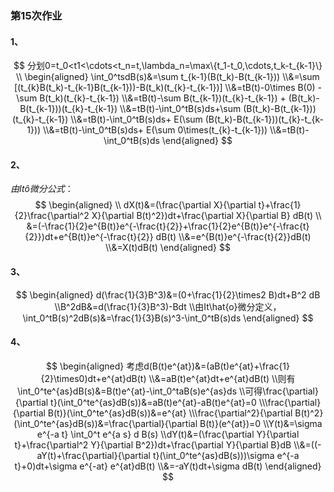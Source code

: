 ### 第15次作业

#### 1、
$$
分划0=t_0<t1<\cdots<t_n=t,\lambda_n=\max\{t_1-t_0,\cdots,t_k-t_{k-1}\}
\\
\begin{aligned}
    \int_0^tsdB(s)&=\sum t_{k-1}(B(t_k)-B(t_{k-1}))
    \\&=\sum [(t_{k}B(t_k)-t_{k-1}B(t_{k-1}))-B(t_k)(t_{k}-t_{k-1})]
    \\&=tB(t)-0\times B(0) -\sum B(t_k)(t_{k}-t_{k-1})
    \\&=tB(t)-\sum B(t_{k-1})(t_{k}-t_{k-1}) + (B(t_k)-B(t_{k-1}))(t_{k}-t_{k-1})
    \\&=tB(t)-\int_0^tB(s)ds+\sum (B(t_k)-B(t_{k-1}))(t_{k}-t_{k-1})
    \\&=tB(t)-\int_0^tB(s)ds+ E(\sum (B(t_k)-B(t_{k-1}))(t_{k}-t_{k-1}))
    \\&=tB(t)-\int_0^tB(s)ds+ E(\sum 0\times(t_{k}-t_{k-1}))
    \\&=tB(t)-\int_0^tB(s)ds
\end{aligned}
$$

#### 2、

$由It\hat{o}微分公式：$
$$
\begin{aligned}
    \\ dX(t)&=(\frac{\partial X}{\partial t}+\frac{1}{2}\frac{\partial^2 X}{\partial B(t)^2})dt+\frac{\partial X}{\partial B} dB(t)
    \\ &=(-\frac{1}{2}e^{B(t)}e^{-\frac{t}{2}}+\frac{1}{2}e^{B(t)}e^{-\frac{t}{2}})dt+e^{B(t)}e^{-\frac{t}{2}} dB(t)
    \\&=e^{B(t)}e^{-\frac{t}{2}}dB(t)
    \\&=X(t)dB(t)
\end{aligned}
$$

#### 3、
$$
\begin{aligned}
    d(\frac{1}{3}B^3)&=(0+\frac{1}{2}\times2 B)dt+B^2 dB
    \\B^2dB&=d(\frac{1}{3}B^3)-Bdt
    \\由It\hat{o}微分定义，\int_0^tB(s)^2dB(s)&=\frac{1}{3}B(s)^3-\int_0^tB(s)ds
\end{aligned}
$$

#### 4、
$$
\begin{aligned}
    考虑d(B(t)e^{at})&=(aB(t)e^{at}+\frac{1}{2}\times0)dt+e^{at}dB(t)
    \\&=aB(t)e^{at}dt+e^{at}dB(t)
    \\则有\int_0^te^{as}dB(s)&=B(t)e^{at}-\int_0^taB(s)e^{as}ds
    \\可得\frac{\partial}{\partial t}(\int_0^te^{as}dB(s))&=aB(t)e^{at}-aB(t)e^{at}=0
    \\\frac{\partial}{\partial B(t)}(\int_0^te^{as}dB(s))&=e^{at}
    \\\frac{\partial^2}{\partial B(t)^2}(\int_0^te^{as}dB(s))&=\frac{\partial}{\partial B(t)}(e^{at})=0
    \\Y(t)&=\sigma e^{-a t} \int_0^t e^{a s} d B(s)
    \\dY(t)&=(\frac{\partial Y}{\partial t}+\frac{\partial^2 Y}{\partial B^2})dt+\frac{\partial Y}{\partial B}dB
    \\&=((-aY(t)+\frac{\partial}{\partial t}(\int_0^te^{as}dB(s)))\sigma e^{-a t}+0)dt+\sigma e^{-at} e^{at}dB(t)
    \\&=-aY(t)dt+\sigma dB(t)
\end{aligned}
$$